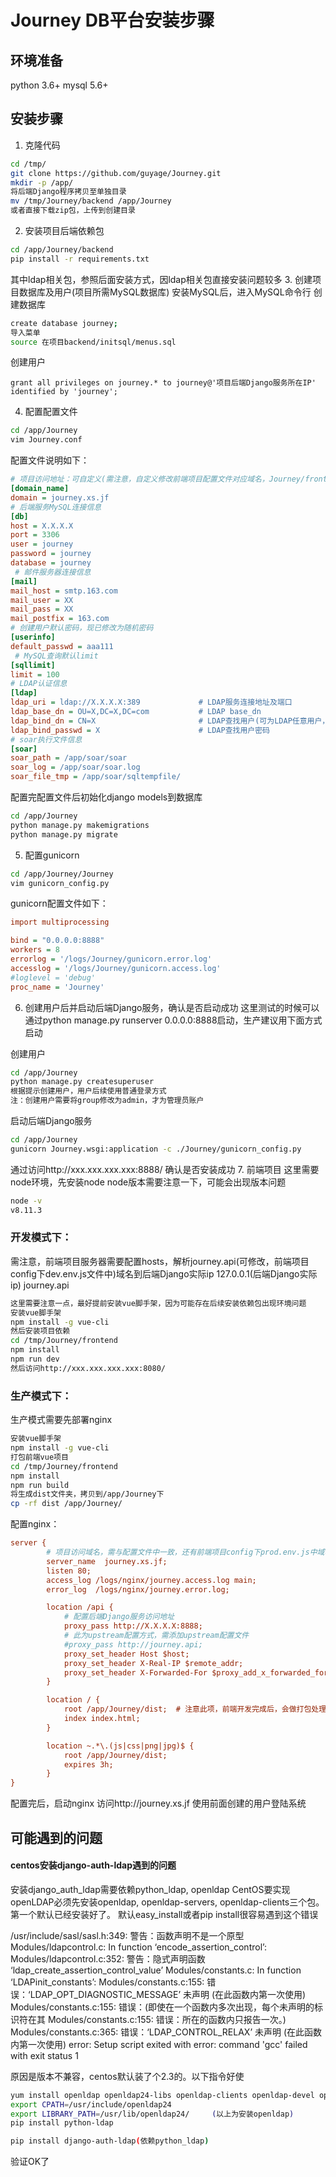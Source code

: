 # Journey DB平台安装步骤
## 环境准备
python 3.6+
mysql 5.6+
## 安装步骤
1. 克隆代码
```bash
cd /tmp/
git clone https://github.com/guyage/Journey.git
mkdir -p /app/
将后端Django程序拷贝至单独目录
mv /tmp/Journey/backend /app/Journey
或者直接下载zip包，上传到创建目录
```
2. 安装项目后端依赖包
```bash
cd /app/Journey/backend
pip install -r requirements.txt
```
其中ldap相关包，参照后面安装方式，因ldap相关包直接安装问题较多
3. 创建项目数据库及用户(项目所需MySQL数据库)
安装MySQL后，进入MySQL命令行
创建数据库
```bash
create database journey;
导入菜单
source 在项目backend/initsql/menus.sql
```
创建用户
```
grant all privileges on journey.* to journey@'项目后端Django服务所在IP' identified by 'journey';
```
4. 配置配置文件
```bash
cd /app/Journey
vim Journey.conf
```
配置文件说明如下：
```ini
# 项目访问地址：可自定义(需注意，自定义修改前端项目配置文件对应域名，Journey/frontend/config/下env.js文件)
[domain_name]                            
domain = journey.xs.jf                    
# 后端服务MySQL连接信息
[db]
host = X.X.X.X                            
port = 3306
user = journey
password = journey
database = journey
 # 邮件服务器连接信息
[mail]
mail_host = smtp.163.com
mail_user = XX
mail_pass = XX
mail_postfix = 163.com
# 创建用户默认密码，现已修改为随机密码
[userinfo]
default_passwd = aaa111
 # MySQL查询默认limit
[sqllimit]
limit = 100
# LDAP认证信息
[ldap]
ldap_uri = ldap://X.X.X.X:389             # LDAP服务连接地址及端口
ldap_base_dn = OU=X,DC=X,DC=com           # LDAP base_dn
ldap_bind_dn = CN=X                       # LDAP查找用户(可为LDAP任意用户，建议单独创建一个用户)
ldap_bind_passwd = X                      # LDAP查找用户密码
# soar执行文件信息
[soar]
soar_path = /app/soar/soar
soar_log = /app/soar/soar.log
soar_file_tmp = /app/soar/sqltempfile/
```
配置完配置文件后初始化django models到数据库
```bash
cd /app/Journey
python manage.py makemigrations
python manage.py migrate
```
5. 配置gunicorn
```bash
cd /app/Journey/Journey
vim gunicorn_config.py
```
gunicorn配置文件如下：
```ini
import multiprocessing

bind = "0.0.0.0:8888"  
workers = 8
errorlog = '/logs/Journey/gunicorn.error.log'
accesslog = '/logs/Journey/gunicorn.access.log'
#loglevel = 'debug'
proc_name = 'Journey'
```
6. 创建用户后并启动后端Django服务，确认是否启动成功
这里测试的时候可以通过python manage.py runserver 0.0.0.0:8888启动，生产建议用下面方式启动

创建用户
```bash
cd /app/Journey
python manage.py createsuperuser
根据提示创建用户，用户后续使用普通登录方式
注：创建用户需要将group修改为admin，才为管理员账户
```
启动后端Django服务
```bash
cd /app/Journey
gunicorn Journey.wsgi:application -c ./Journey/gunicorn_config.py
```
通过访问http://xxx.xxx.xxx.xxx:8888/ 确认是否安装成功
7. 前端项目
这里需要node环境，先安装node
node版本需要注意一下，可能会出现版本问题
```bash
node -v
v8.11.3
```
### 开发模式下：
需注意，前端项目服务器需要配置hosts，解析journey.api(可修改，前端项目config下dev.env.js文件中)域名到后端Django实际ip
127.0.0.1(后端Django实际ip) journey.api
```bash
这里需要注意一点，最好提前安装vue脚手架，因为可能存在后续安装依赖包出现环境问题
安装vue脚手架
npm install -g vue-cli
然后安装项目依赖
cd /tmp/Journey/frontend
npm install
npm run dev
然后访问http://xxx.xxx.xxx.xxx:8080/
```
### 生产模式下：
生产模式需要先部署nginx
```bash
安装vue脚手架
npm install -g vue-cli
打包前端vue项目
cd /tmp/Journey/frontend
npm install
npm run build
将生成dist文件夹，拷贝到/app/Journey下
cp -rf dist /app/Journey/
```
配置nginx：
```ini
server {
        # 项目访问域名，需与配置文件中一致，还有前端项目config下prod.env.js中域名一致
        server_name  journey.xs.jf; 
        listen 80;
        access_log /logs/nginx/journey.access.log main;
        error_log  /logs/nginx/journey.error.log;

        location /api {
            # 配置后端Django服务访问地址
            proxy_pass http://X.X.X.X:8888;
            # 此为upstream配置方式，需添加upstream配置文件
            #proxy_pass http://journey.api;
            proxy_set_header Host $host;
            proxy_set_header X-Real-IP $remote_addr;
            proxy_set_header X-Forwarded-For $proxy_add_x_forwarded_for;
        }

        location / {
            root /app/Journey/dist;  # 注意此项，前端开发完成后，会做打包处理，此文件夹为打包后的文件夹
            index index.html;
        }

        location ~.*\.(js|css|png|jpg)$ {
            root /app/Journey/dist;
            expires 3h;
        }
}
```
配置完后，启动nginx
访问http://journey.xs.jf
使用前面创建的用户登陆系统


## 可能遇到的问题
#### centos安装django-auth-ldap遇到的问题
安装django_auth_ldap需要依赖python_ldap,  openldap
CentOS要实现openLDAP必须先安装openldap,  openldap-servers,  openldap-clients三个包。第一个默认已经安装好了。
默认easy_install或者pip install很容易遇到这个错误

/usr/include/sasl/sasl.h:349: 警告：函数声明不是一个原型
Modules/ldapcontrol.c: In function ‘encode_assertion_control’:
Modules/ldapcontrol.c:352: 警告：隐式声明函数 ‘ldap_create_assertion_control_value’
Modules/constants.c: In function ‘LDAPinit_constants’:
Modules/constants.c:155: 错误：‘LDAP_OPT_DIAGNOSTIC_MESSAGE’ 未声明 (在此函数内第一次使用)
Modules/constants.c:155: 错误：(即使在一个函数内多次出现，每个未声明的标识符在其
Modules/constants.c:155: 错误：所在的函数内只报告一次。)
Modules/constants.c:365: 错误：‘LDAP_CONTROL_RELAX’ 未声明 (在此函数内第一次使用)
error: Setup script exited with error: command 'gcc' failed with exit status 1

原因是版本不兼容，centos默认装了个2.3的。以下指令好使
```bash
yum install openldap openldap24-libs openldap-clients openldap-devel openldap24-libs-devel
export CPATH=/usr/include/openldap24
export LIBRARY_PATH=/usr/lib/openldap24/     (以上为安装openldap)
pip install python-ldap

pip install django-auth-ldap(依赖python_ldap)
```
验证OK了

